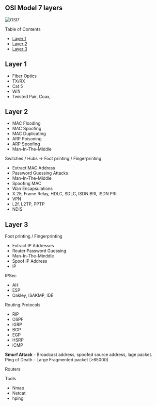 ## OSI Model 7 layers

![OSI7](https://www.cloudflare.com/img/learning/ddos/what-is-a-ddos-attack/osi-model-7-layers.svg)

Table of Contents
- [Layer 1](#layer-1)
- [Layer 2](#layer-2)
- [Layer 3](#layer-3)



## Layer 1

- Fiber Optics
- TX/RX
- Cat 5
- Wifi
- Twisted Pair, Coax,

## Layer 2

- MAC Flooding
- MAC Spoofing
- MAC Duplicating
- ARP Poisoning
- ARP Spoofing
- Man-In-The-Middle

Switches / Hubs   -> Foot printing / Fingerprinting

- Extract MAC Address
- Password Guessing Attacks
- Man-In-The-Middle
- Spoofing MAC
- Wan Encapsulations
- X.25, Frame Relay, HDLC, SDLC, ISDN BRI, ISDN PRI
- VPN
- L2f, L2TP, PPTP
- NDIS

## Layer 3

Foot printing / Fingerprinting

- Extract IP Addresses
- Router Password Guessing
- Man-In-The-Minddle
- Spoof IP Address
- IP

IPSec

- AH
- ESP
- Oakley, ISAKMP, IDE

Routing Protocols

- RIP
- OSPF
- IGRP
- BGP
- EGP
- HSRP
- ICMP

**Smurf Attack** - Broadcast address, spoofed source address, lage packet.
Ping of Death - Large Fragmented packet (>65000)

Routers

Tools

- Nmap
- Netcat
- hping


